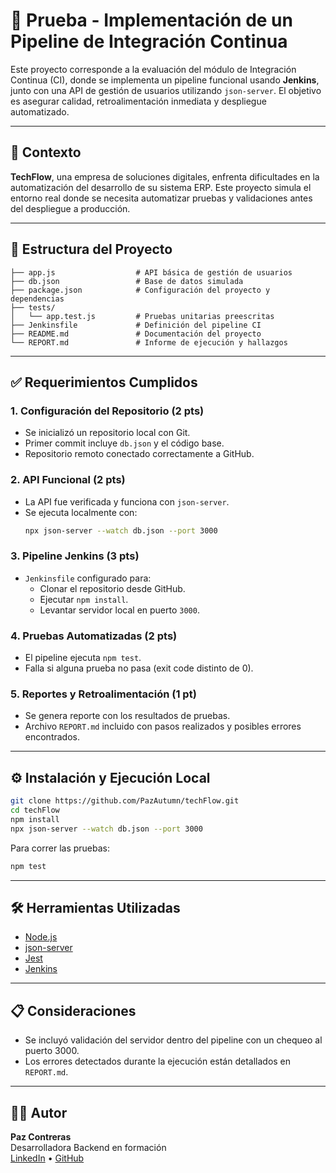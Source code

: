 # 🚀 Prueba - Implementación de un Pipeline de Integración Continua

Este proyecto corresponde a la evaluación del módulo de Integración Continua (CI), donde se implementa un pipeline funcional usando **Jenkins**, junto con una API de gestión de usuarios utilizando `json-server`. El objetivo es asegurar calidad, retroalimentación inmediata y despliegue automatizado.

---

## 🏢 Contexto

**TechFlow**, una empresa de soluciones digitales, enfrenta dificultades en la automatización del desarrollo de su sistema ERP. Este proyecto simula el entorno real donde se necesita automatizar pruebas y validaciones antes del despliegue a producción.

---

## 📁 Estructura del Proyecto

```
├── app.js                  # API básica de gestión de usuarios
├── db.json                 # Base de datos simulada
├── package.json            # Configuración del proyecto y dependencias
├── tests/
│   └── app.test.js         # Pruebas unitarias preescritas
├── Jenkinsfile             # Definición del pipeline CI
├── README.md               # Documentación del proyecto
└── REPORT.md               # Informe de ejecución y hallazgos
```

---

## ✅ Requerimientos Cumplidos

### 1. Configuración del Repositorio (2 pts)
- Se inicializó un repositorio local con Git.
- Primer commit incluye `db.json` y el código base.
- Repositorio remoto conectado correctamente a GitHub.

### 2. API Funcional (2 pts)
- La API fue verificada y funciona con `json-server`.
- Se ejecuta localmente con:  
  ```bash
  npx json-server --watch db.json --port 3000
  ```

### 3. Pipeline Jenkins (3 pts)
- `Jenkinsfile` configurado para:
  - Clonar el repositorio desde GitHub.
  - Ejecutar `npm install`.
  - Levantar servidor local en puerto `3000`.

### 4. Pruebas Automatizadas (2 pts)
- El pipeline ejecuta `npm test`.
- Falla si alguna prueba no pasa (exit code distinto de 0).

### 5. Reportes y Retroalimentación (1 pt)
- Se genera reporte con los resultados de pruebas.
- Archivo `REPORT.md` incluido con pasos realizados y posibles errores encontrados.

---

## ⚙️ Instalación y Ejecución Local

```bash
git clone https://github.com/PazAutumn/techFlow.git
cd techFlow
npm install
npx json-server --watch db.json --port 3000
```

Para correr las pruebas:

```bash
npm test
```

---

## 🛠 Herramientas Utilizadas

- [Node.js](https://nodejs.org/)
- [json-server](https://www.npmjs.com/package/json-server)
- [Jest](https://jestjs.io/)
- [Jenkins](https://www.jenkins.io/)

---

## 📋 Consideraciones

- Se incluyó validación del servidor dentro del pipeline con un chequeo al puerto 3000.
- Los errores detectados durante la ejecución están detallados en `REPORT.md`.

---

## 👩‍💻 Autor

**Paz Contreras**  
Desarrolladora Backend en formación  
[LinkedIn](https://www.linkedin.com/in/paz-contreras) • [GitHub](https://github.com/PazAutumn)

